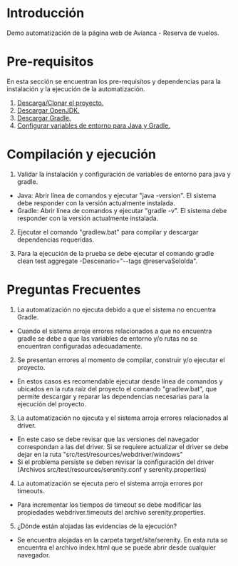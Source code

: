 # Introducción
Demo automatización de la página web de Avianca - Reserva de vuelos.

# Pre-requisitos
En esta sección se encuentran los pre-requisitos y dependencias para la instalación y la ejecución de la automatización.
1. [Descarga/Clonar el proyecto.](https://docs.github.com/es/github/creating-cloning-and-archiving-repositories/cloning-a-repository-from-github/cloning-a-repository)
2. [Descargar OpenJDK.](https://download.java.net/java/GA/jdk15.0.2/0d1cfde4252546c6931946de8db48ee2/7/GPL/openjdk-15.0.2_windows-x64_bin.zip)
3. [Descargar Gradle.](https://gradle.org/next-steps/?version=6.7.1&format=all)
4. [Configurar variables de entorno para Java y Gradle.](https://www.java.com/es/download/help/path_es.html)

# Compilación y ejecución
1. Validar la instalación y configuración de variables de entorno para java y gradle.
- Java: Abrir línea de comandos y ejecutar "java -version". El sistema debe responder con la versión actualmente instalada.
- Gradle: Abrir línea de comandos y ejecutar "gradle -v". El sistema debe responder con la versión actualmente instalada.

2. Ejecutar el comando "gradlew.bat" para compilar y descargar dependencias requeridas.

3. Para la ejecución de la prueba se debe ejecutar el comando gradle clean test aggregate -Descenario="--tags @reservaSoloIda".


# Preguntas Frecuentes
1. La automatización no ejecuta debido a que el sistema no encuentra Gradle.
- Cuando el sistema arroje errores relacionados a que no encuentra gradle se debe a que las variables de entorno y/o rutas no se encuentran configuradas adecuadamente.

2. Se presentan errores al momento de compilar, construir y/o ejecutar el proyecto.
- En estos casos es recomendable ejecutar desde línea de comandos y ubicados en la ruta raíz del proyecto el comando "gradlew.bat", que permite descargar y reparar las dependencias necesarias para la ejecución del proyecto.

3. La automatización no ejecuta y el sistema arroja errores relacionados al driver.
- En este caso se debe revisar que las versiones del navegador correspondan a las del driver. Si se requiere actualizar el driver se debe dejar en la ruta "src/test/resources/webdriver/windows"
- Si el problema persiste se deben revisar la configuración del driver (Archivos src/test/resources/serenity.conf y serenity.properties)

4. La automatización se ejecuta pero el sistema arroja errores por timeouts.
- Para incrementar los tiempos de timeout se debe modificar las propiedades webdriver.timeouts del archivo serenity.properties.

5. ¿Dónde están alojadas las evidencias de la ejecución?
- Se encuentra alojadas en la carpeta target/site/serenity. En esta ruta se encuentra el archivo index.html que se puede abrir desde cualquier navegador.
